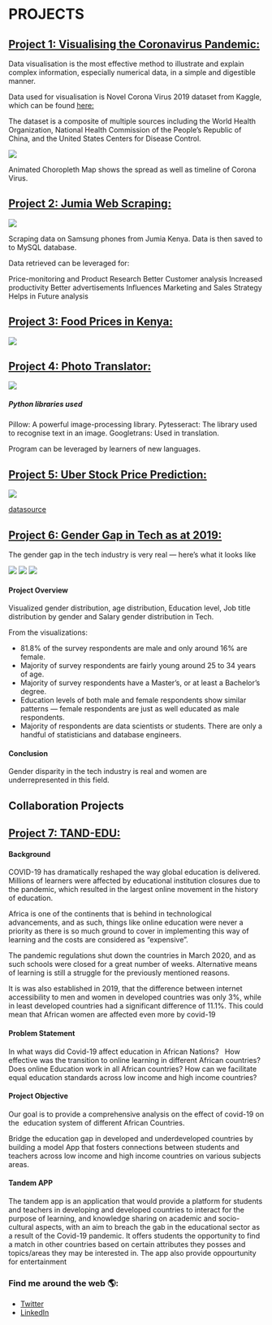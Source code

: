 # PROJECTS

## [Project 1: Visualising the Coronavirus Pandemic:](https://github.com/saniamo/covid19visualization/blob/main/Visualizing%20the%20Coronavirus%20Pandemic.ipynb) 
Data visualisation is the most effective method to illustrate and explain complex information, especially numerical data, in a simple and digestible manner.

Data used for visualisation is Novel Corona Virus 2019 dataset from Kaggle, which can be found [here:](https://www.kaggle.com/sudalairajkumar/novel-coronavirus2019-dataset)

The dataset is a composite of multiple sources including the World Health Organization, National Health Commission of the People’s Republic of China, and the United States Centers for Disease Control.

![](https://raw.githubusercontent.com/saniamo/covid19visualization/main/newplot%20(3).png)

Animated Choropleth Map shows the spread as well as timeline of Corona Virus.

## [Project 2: Jumia Web Scraping:](https://github.com/saniamo/Jumiawebscrapper_db/blob/main/Scraping_Jumia_samsung_mysqlDB.ipynb) 
![](https://raw.githubusercontent.com/saniamo/Jumiawebscrapper_db/main/download%20(1).png)

Scraping data on Samsung phones from Jumia Kenya.
Data is then saved to  to MySQL database.

Data retrieved can be leveraged for:

Price-monitoring and Product Research
Better Customer analysis
Increased productivity
Better advertisements
Influences Marketing and Sales Strategy
Helps in Future analysis

## [Project 3: Food Prices in Kenya:](https://public.tableau.com/app/profile/mercy5931/viz/FoodPricesinKenya/FOODPRICESINKENYA) 
![](https://raw.githubusercontent.com/saniamo/food_prices_in_Kenya/main/FOOD%20PRICES%20IN%20KENYA.png)

## [Project 4: Photo Translator:](https://github.com/saniamo/photo_translator/blob/main/Text_recognition_and%20_Translator.ipynb) 
![](https://raw.githubusercontent.com/saniamo/photo_translator/main/photo_translator.png)

##### Python libraries used

Pillow: A powerful image-processing library. 
Pytesseract: The library used to recognise text in an image.
Googletrans:  Used in translation.

Program can be leveraged by learners of new languages.

## [Project 5: Uber Stock Price Prediction:](https://github.com/saniamo/Uber_Stock_Price_Prediction/blob/main/uber.ipynb) 
![](https://raw.githubusercontent.com/saniamo/Uber_Stock_Price_Prediction/main/download.png)

[datasource](https://finance.yahoo.com/quote/UBER/history?p=UBER)

## [Project 6: Gender Gap in Tech as at 2019:](https://github.com/saniamo/Gender_Gap_in_Tech/blob/main/Gender%20gap%20in%20tech.ipynb) 
The gender gap in the tech industry is very real — here’s what it looks like

![](https://raw.githubusercontent.com/saniamo/Gender_Gap_in_Tech/main/newplot%20(1).png)
![](https://raw.githubusercontent.com/saniamo/Gender_Gap_in_Tech/main/newplot%20(2).png)
![](https://raw.githubusercontent.com/saniamo/Gender_Gap_in_Tech/main/newplot.png)

#### Project Overview

Visualized gender distribution, age distribution,  Education level, Job title distribution by gender and Salary gender distribution in Tech.

From the visualizations:
- 81.8% of the survey respondents are male and only around 16% are female.
- Majority of survey respondents are fairly young around 25 to 34 years of age.
- Majority of survey respondents have a Master’s, or at least a Bachelor’s degree.
- Education levels of both male and female respondents show similar patterns — female respondents are just as well educated as male respondents.
- Majority of respondents are data scientists or students. There are only a handful of statisticians and database engineers.

#### Conclusion
Gender disparity in the tech industry is real and women are underrepresented in this field.

## Collaboration Projects
## [Project 7: TAND-EDU:](https://github.com/Women-Techsters-Fellowship-2021/Tand-Edu-App-Project/tree/main/Tan-Edu%20App%20Project) 
 
#### Background

COVID-19 has dramatically reshaped the way global education is delivered. Millions of learners were affected by educational institution closures due to the pandemic, which resulted in the largest online movement in the history of education.

Africa is one of the continents that is behind in technological advancements, and as such, things like online education were never a priority as there is so much ground to cover in implementing this way of learning and the costs are considered as “expensive”.   

The pandemic regulations shut down the countries in March 2020, and as such schools were closed for a great number of weeks. Alternative means of learning is still a struggle for the previously mentioned reasons. 

It is was also established in 2019, that the difference between internet accessibility to men and women in developed countries was only 3%, while in least developed countries had a significant difference of 11.1%. This could mean that African women are affected even more by covid-19

#### Problem Statement

In what ways did Covid-19 affect education in African Nations?  
How effective was the transition to online learning in different African countries?
Does online Education work in all
African countries?
How can we facilitate equal education standards across low income and high income countries?

#### Project Objective

Our goal is to provide a comprehensive analysis on the effect of covid-19 on the  education system of different African Countries. 

Bridge the education gap in developed and underdeveloped countries by building a model App that fosters connections between students and teachers across low income and high income countries on various subjects areas. 

#### Tandem APP
The tandem app is an application that would provide a platform for students and teachers in developing and developed countries to interact for the purpose of learning, and knowledge sharing on academic and socio-cultural aspects, with an aim to breach the gab in the educational sector as a result of the Covid-19 pandemic. It offers students the opportunity to find a match in other countries based on certain attributes they posses and topics/areas they may be interested in. The app also provide oppourtunity for entertainment





### Find me around the web 🌎:

- <a href="https://www.twitter.com/saniamomercy">
        Twitter
    </a>

- <a href="https://www.linkedin.com/in/saniamomercy">
        LinkedIn
    </a>
